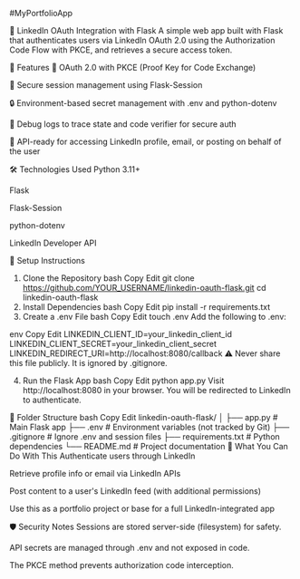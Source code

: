 #MyPortfolioApp

🔐 LinkedIn OAuth Integration with Flask
A simple web app built with Flask that authenticates users via LinkedIn OAuth 2.0 using the Authorization Code Flow with PKCE, and retrieves a secure access token.

🚀 Features
🔐 OAuth 2.0 with PKCE (Proof Key for Code Exchange)

🧠 Secure session management using Flask-Session

🔒 Environment-based secret management with .env and python-dotenv

🧪 Debug logs to trace state and code verifier for secure auth

📡 API-ready for accessing LinkedIn profile, email, or posting on behalf of the user

🛠 Technologies Used
Python 3.11+

Flask

Flask-Session

python-dotenv

LinkedIn Developer API

🧰 Setup Instructions
1. Clone the Repository
bash
Copy
Edit
git clone https://github.com/YOUR_USERNAME/linkedin-oauth-flask.git
cd linkedin-oauth-flask
2. Install Dependencies
bash
Copy
Edit
pip install -r requirements.txt
3. Create a .env File
bash
Copy
Edit
touch .env
Add the following to .env:

env
Copy
Edit
LINKEDIN_CLIENT_ID=your_linkedin_client_id
LINKEDIN_CLIENT_SECRET=your_linkedin_client_secret
LINKEDIN_REDIRECT_URI=http://localhost:8080/callback
⚠️ Never share this file publicly. It is ignored by .gitignore.

4. Run the Flask App
bash
Copy
Edit
python app.py
Visit http://localhost:8080 in your browser. You will be redirected to LinkedIn to authenticate.

📂 Folder Structure
bash
Copy
Edit
linkedin-oauth-flask/
│
├── app.py                  # Main Flask app
├── .env                   # Environment variables (not tracked by Git)
├── .gitignore             # Ignore .env and session files
├── requirements.txt       # Python dependencies
└── README.md              # Project documentation
💬 What You Can Do With This
Authenticate users through LinkedIn

Retrieve profile info or email via LinkedIn APIs

Post content to a user's LinkedIn feed (with additional permissions)

Use this as a portfolio project or base for a full LinkedIn-integrated app

🛡 Security Notes
Sessions are stored server-side (filesystem) for safety.

API secrets are managed through .env and not exposed in code.

The PKCE method prevents authorization code interception.
